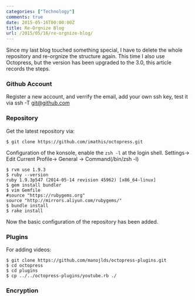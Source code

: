 ```yaml
---
categories: ["Technology"]
comments: true
date: 2015-05-16T00:00:00Z
title: Re-Orgnize Blog
url: /2015/05/16/re-orgnize-blog/
---
```


Since my last blog touched something special, I have to delete the whole repository and re-orgnize the structure again. This time I also use Octopress, but the version has been upgraded to the 3.0, this article records the steps.    
### Github Account
Register a new account, and verrify the email, add your own ssh key, test it via ssh -T git@github.com
### Repository
Get the latest repository via:    

```
$ git clone https://github.com/imathis/octopress.git

```
Configuration of the konsole, enable the `zsh -l` at the login shell.   Settings-> Edit Current Profile-> General -> Command(/bin/zsh -l)     

```
$ rvm use 1.9.3
$ ruby --version
ruby 1.9.3p547 (2014-05-14 revision 45962) [x86_64-linux]
$ gem install bundler
$ vim Gemfile
#source "https://rubygems.org"
source "http://mirrors.aliyun.com/rubygems/"
$ bundle install
$ rake install

```
Now the basic configuration of the repository has been added.   
### Plugins
For adding videos:    

```
$ git clone https://github.com/manojlds/octopress-plugins.git
$ cd octopress
$ cd plugins
$ cp ../../octopress-plugins/youtube.rb ./

```

### Encryption

